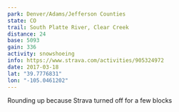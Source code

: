 ```yaml
---
park: Denver/Adams/Jefferson Counties
state: CO
trail: South Platte River, Clear Creek
distance: 24
base: 5093
gain: 336
activity: snowshoeing
info: https://www.strava.com/activities/905324972
date: 2017-03-18
lat: "39.7776831"
lon: "-105.0461202"
---
```

Rounding up because Strava turned off for a few blocks
